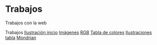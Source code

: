 # Trabajos
Trabajos con la web

Trabajos
[Ilustración inicio](https://alma328.github.io/ilus_inici/)
[Imágenes](https://alma328.github.io/1img/)
[RGB](https://alma328.github.io/2rgb/)
[Tabla de colores](https://alma328.github.io/Tabla-colores/)
[Ilustraciones tabla](https://alma328.github.io/Ilustraciones-tabla/)
[Mondrian](https://alma328.github.io/Mondrain/)
